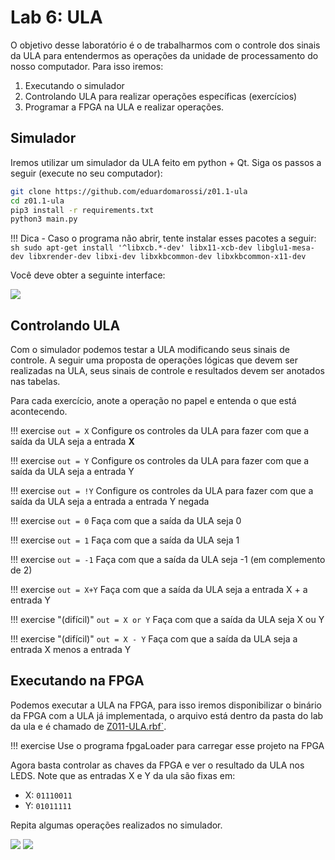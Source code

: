 # Lab 6: ULA 

O objetivo desse laboratório é o de trabalharmos com o controle dos sinais da ULA para entendermos as operações da unidade de processamento do nosso computador. Para isso iremos:

1. Executando o simulador
1. Controlando ULA para realizar operações específicas (exercícios)
1. Programar a FPGA na ULA e realizar operações.

## Simulador

Iremos utilizar um simulador da ULA feito em python + Qt. Siga os passos a seguir (execute no seu computador):

```sh
git clone https://github.com/eduardomarossi/z01.1-ula
cd z01.1-ula
pip3 install -r requirements.txt
python3 main.py
```
!!! Dica - Caso o programa não abrir, tente instalar esses pacotes a seguir: 
    ```sh
        sudo apt-get install '^libxcb.*-dev' libx11-xcb-dev libglu1-mesa-dev libxrender-dev libxi-dev libxkbcommon-dev libxkbcommon-x11-dev
    ```


Você deve obter a seguinte interface:

![](https://raw.githubusercontent.com/eduardomarossi/z01.1-ula/master/image.png)

## Controlando ULA

Com o simulador podemos testar a ULA modificando seus sinais de controle. A seguir uma proposta de operações lógicas que devem ser realizadas na ULA, seus sinais de controle e resultados devem ser anotados nas tabelas.

Para cada exercício, anote a operação no papel e entenda o que está acontecendo.

!!! exercise
    ```
    out = X
    ```
    Configure os controles da ULA para fazer com que a saída da ULA seja a entrada **X**
    
!!! exercise 
    ```
    out = Y
    ```
    Configure os controles da ULA para fazer com que a saída da ULA seja a entrada Y

!!! exercise 
    ```
    out = !Y
    ```
    Configure os controles da ULA para fazer com que a saída da ULA seja a entrada a entrada Y negada

!!! exercise 
    ```
    out = 0
    ```
    Faça com que a saída da ULA seja 0

!!! exercise 
    ```
    out = 1
    ```
    Faça com que a saída da ULA seja 1

!!! exercise 
    ```
    out = -1
    ```
    Faça com que a saída da ULA seja -1 (em complemento de 2)

!!! exercise 
    ```
    out = X+Y
    ```
    Faça com que a saída da ULA seja a entrada X + a entrada Y

!!! exercise "(difícil)"
    ```
    out = X or Y
    ```
    Faça com que a saída da ULA seja X ou Y

!!! exercise "(difícil)"
    ```
    out = X - Y
    ```
    Faça com que a saída da ULA seja a entrada X menos a entrada Y

## Executando na FPGA

Podemos executar a ULA na FPGA, para isso iremos disponibilizar o binário da FPGA com a ULA já implementada, o arquivo está dentro da pasta do lab da ula e é chamado de [Z011-ULA.rbf`](https://github.com/Insper/bits-e-proc-lab-6-adders/blob/main/Z011-ULA.rbf). 

!!! exercise
    Use o programa fpgaLoader para carregar esse projeto na FPGA

Agora basta controlar as chaves da FPGA e ver o resultado da ULA nos LEDS. Note que as entradas X e Y da ula são fixas em:

- X: `01110011`
- Y: `01011111`

Repita algumas operações realizados no simulador.

![](figs/D-ULA/D-ula-fpga-1.png)
![](figs/D-ULA/D-ula-fpga-2.png)
